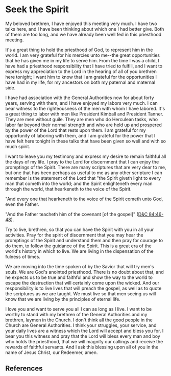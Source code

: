 # Seek the Spirit

My beloved brethren, I have enjoyed this meeting very much. I have two talks
here, and I have been thinking about which one I had better give. Both of them
are too long, and we have already been well fed in this priesthood meeting.

It's a great thing to hold the priesthood of God, to represent him in the
world. I am very grateful for his mercies unto me--the great opportunities
that he has given me in my life to serve him. From the time I was a child, I
have had a priesthood responsibility that I have tried to fulfill, and I want
to express my appreciation to the Lord in the hearing of all of you brethren
here tonight; I want him to know that I am grateful for the opportunities I
have had in my life, for my ancestors on both my paternal and maternal side.

I have had association with the General Authorities now for about forty years,
serving with them, and I have enjoyed my labors very much. I can bear witness
to the righteousness of the men with whom I have labored. It's a great thing
to labor with men like President Kimball and President Tanner. They are men
without guile. They are men who do Herculean tasks, who labor far beyond their
normal strength and who are held up and prospered by the power of the Lord
that rests upon them. I am grateful for my opportunity of laboring with them,
and I am grateful for the power that I have felt here tonight in these talks
that have been given so well and with so much spirit.

I want to leave you my testimony and express my desire to remain faithful all
the days of my life. I pray to the Lord for discernment that I can enjoy the
promptings of the Spirit. There are many scriptures that are very dear to me,
but one that has been perhaps as useful to me as any other scripture I can
remember is the statement of the Lord that "the Spirit giveth light to every
man that cometh into the world; and the Spirit enlighteneth every man through
the world, that hearkeneth to the voice of the Spirit.

"And every one that hearkeneth to the voice of the Spirit cometh unto God,
even the Father.

"And the Father teacheth him of the covenant [of the gospel]" ([D&amp;C
84:46-48](/scriptures/dc-testament/dc/84.46-48?lang=eng#45)).

Try to live, brethren, so that you can have the Spirit with you in all your
activities. Pray for the spirit of discernment that you may hear the
promptings of the Spirit and understand them and then pray for courage to do
them, to follow the guidance of the Spirit. This is a great era of the world's
history in which to live. We are living in the dispensation of the fulness of
times.

We are moving into the time spoken of by the Savior that will try men's souls.
We are God's anointed priesthood. There is no doubt about that, and he expects
us to be true and faithful and show the way to the world to escape the
destruction that will certainly come upon the wicked. And our responsibility
is to live lives that will preach the gospel, as well as to quote the
scriptures as we are taught. We must live so that men seeing us will know that
we are living by the principles of eternal life.

I love you and want to serve you all I can as long as I live. I want to be
worthy to stand with my brethren of the General Authorities and my brethren,
laymen in the Church. I don't think all the good people in the Church are
General Authorities. I think your struggles, your service, and your daily
lives are a witness which the Lord will accept and bless you for. I bear you
this witness and pray that the Lord will bless every man and boy who holds the
priesthood, that we will magnify our callings and receive the rewards of
faithful servants. And I ask this blessing upon all of you in the name of
Jesus Christ, our Redeemer, amen.

## References

